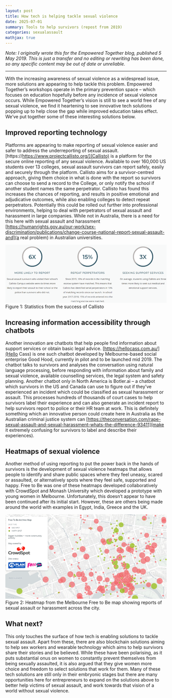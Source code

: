 ```yaml
---
layout: post
title: How tech is helping tackle sexual violence
date: 2025-07-01
summary: Tools to help survivors (repost from 2019)
categories: sexualassault
mathjax: true
---
```


_Note: I originally wrote this for the Empowered Together blog, published 5 May 2019. This is just a transfer and no editing or rewriting has been done, so any specific content may be out of date or unreliable._

---

With the increasing awareness of sexual violence as a widespread issue, more solutions are appearing to help tackle this problem. Empowered Together’s workshops operate in the primary prevention space – which focuses on education hopefully before any incidence of sexual violence occurs. While Empowered Together’s vision is still to see a world free of any sexual violence, we find it heartening to see innovative tech solutions popping up to help close the gap while improved education takes effect. We’ve put together some of these interesting solutions below.

## Improved reporting technology
Platforms are appearing to make reporting of sexual violence easier and safer to address the underreporting of sexual assault. [https://https://www.projectcallisto.org/](Callisto) is a platform for the secure online reporting of any sexual violence. Available to over 160,000 US students over 13 colleges, sexual assault survivors can report safely, easily and securely through the platform. Callisto aims for a survivor-centred approach, giving them choice in what is done with the report so survivors can choose to send a record to the College, or only notify the school if another student names the same perpetrator. Callisto has found this increases the chances of reporting, and results in positive emotional and adjudicative outcomes, while also enabling colleges to detect repeat perpetrators. Potentially this could be rolled out further into professional environments, helping to deal with perpetrators of sexual assault and harassment in large companies. While not in Australia, there is a need for this here with sexual assault and harassment [https://humanrights.gov.au/our-work/sex-discrimination/publications/change-course-national-report-sexual-assault-and](a real problem) in Australian universities.


![Statistical infographic showing Callisto users are 6 times more likely to report, 15% of repeat perpetrators are matched and users are 3 times more likely to seek support services](/images/posts/2025-07-01-sex-assault-tech/callisto_stats.png)
Figure 1: Statistics from the success of Callisto


## Increasing information accessibility through chatbots
Another innovation are chatbots that help people find information about support services or obtain basic legal advice. [https://hellocass.com.au/](Hello Cass) is one such chatbot developed by Melbourne-based social enterprise Good Hood, currently in pilot and to be launched mid 2019. The chatbot talks to survivors and analyses the conversation using natural language processing, before responding with information about family and sexual violence, available counselling services, the legal system and safety planning. Another chatbot only in North America is Botler.ai – a chatbot which survivors in the US and Canada can use to figure out if they’ve experienced an incident which could be classified as sexual harassment or assault. This processes hundreds of thousands of court cases to help survivors label their experience and can also generate an incident report to help survivors report to police or their HR team at work. This is definitely something which an innovative person could create here in Australia as the Australian criminal justice system can [https://theconversation.com/rape-sexual-assault-and-sexual-harassment-whats-the-difference-93411](make it extremely confusing for survivors to label and describe their experiences).


## Heatmaps of sexual violence
Another method of using reporting to put the power back in the hands of survivors is the development of sexual violence heatmaps that allows people to identify and share public spaces where they feel uneasy, scared or assaulted, or alternatively spots where they feel safe, supported and happy. Free to Be was one of these heatmaps developed collaboratively with CrowdSpot and Monash University which developed a prototype with young women in Melbourne. Unfortunately, this doesn’t appear to have been continued after its initial start. However, these are others being made around the world with examples in Egypt, India, Greece and the UK.

![Heatmap of Melbourne CBD showing community contributed spots of reported sexual harassment or assault](/images/posts/2025-07-01-sex-assault-tech/free_to_be_heatmap.png)
Figure 2: Heatmap from the Melbourne Free to Be map showing reports of sexual assault or harassment across the city.


## What next?

This only touches the surface of how tech is enabling solutions to tackle sexual assault. Apart from these, there are also blockchain solutions aiming to help sex workers and wearable technology which aims to help survivors share their stories and be believed. While these have been polarising, as it puts substantial onus on women to constantly prevent themselves from being sexually assaulted, it is also argued that they give women more choice and freedom to select solutions that work for them. Many of these tech solutions are still only in their embryonic stages but there are many opportunities here for entrepreneurs to expand on the solutions above to better help victims of sexual assault, and work towards that vision of a world without sexual violence.